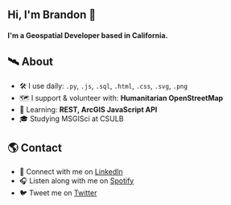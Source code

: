 ## Hi, I'm Brandon 👋

#### I'm a Geospatial Developer based in California.

## 🛰 About
- 🛠 I use daily: `.py`, `.js`,  `.sql`, `.html`, `.css`, `.svg`, `.png`
- 🗺 I support & volunteer with: **Humanitarian OpenStreetMap**
- 🌱 Learning: **REST, ArcGIS JavaScript API**
- 🎓 Studying MSGISci at CSULB

## 🌎 Contact
- 💼 Connect with me on <a href="https://www.linkedin.com/in/brandonjgeo/">LinkedIn</a>
- 🎧 Listen along with me on <a href="https://open.spotify.com/user/brandonjgeo">Spotify</a>
- 🐦 Tweet me on <a href="https://twitter.com/brandonjgeo/">Twitter</a>


